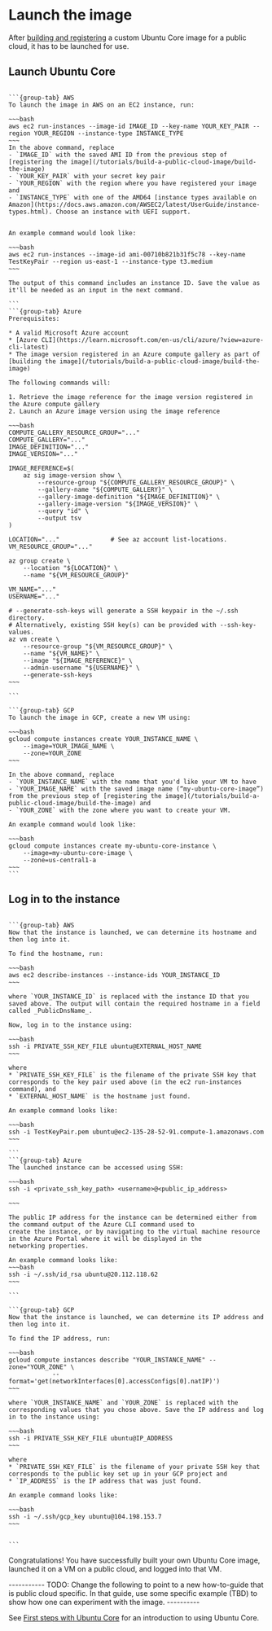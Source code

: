 # Launch the image

After [building and registering](/tutorials/build-a-public-cloud-image/build-the-image) a custom Ubuntu Core image for a public cloud, it has to be launched for use.

## Launch Ubuntu Core

````{tabs}

```{group-tab} AWS
To launch the image in AWS on an EC2 instance, run:

~~~bash
aws ec2 run-instances --image-id IMAGE_ID --key-name YOUR_KEY_PAIR --region YOUR_REGION --instance-type INSTANCE_TYPE 
~~~
In the above command, replace 
- `IMAGE_ID` with the saved AMI ID from the previous step of [registering the image](/tutorials/build-a-public-cloud-image/build-the-image)
- `YOUR_KEY_PAIR` with your secret key pair 
- `YOUR_REGION` with the region where you have registered your image and 
- `INSTANCE_TYPE` with one of the AMD64 [instance types available on Amazon](https://docs.aws.amazon.com/AWSEC2/latest/UserGuide/instance-types.html). Choose an instance with UEFI support. 


An example command would look like:

~~~bash
aws ec2 run-instances --image-id ami-00710b821b31f5c78 --key-name TestKeyPair --region us-east-1 --instance-type t3.medium 
~~~

The output of this command includes an instance ID. Save the value as it'll be needed as an input in the next command.

```
```{group-tab} Azure
Prerequisites:

* A valid Microsoft Azure account
* [Azure CLI](https://learn.microsoft.com/en-us/cli/azure/?view=azure-cli-latest)
* The image version registered in an Azure compute gallery as part of [building the image](/tutorials/build-a-public-cloud-image/build-the-image)

The following commands will:

1. Retrieve the image reference for the image version registered in the Azure compute gallery
2. Launch an Azure image version using the image reference

~~~bash
COMPUTE_GALLERY_RESOURCE_GROUP="..."
COMPUTE_GALLERY="..."
IMAGE_DEFINITION="..."
IMAGE_VERSION="..."

IMAGE_REFERENCE=$(
    az sig image-version show \
        --resource-group "${COMPUTE_GALLERY_RESOURCE_GROUP}" \
        --gallery-name "${COMPUTE_GALLERY}" \
        --gallery-image-definition "${IMAGE_DEFINITION}" \
        --gallery-image-version "${IMAGE_VERSION}" \
        --query "id" \
        --output tsv
)

LOCATION="..."              # See az account list-locations.
VM_RESOURCE_GROUP="..."

az group create \
    --location "${LOCATION}" \
    --name "${VM_RESOURCE_GROUP}"

VM_NAME="..."
USERNAME="..."

# --generate-ssh-keys will generate a SSH keypair in the ~/.ssh directory.
# Alternatively, existing SSH key(s) can be provided with --ssh-key-values.
az vm create \
    --resource-group "${VM_RESOURCE_GROUP}" \
    --name "${VM_NAME}" \
    --image "${IMAGE_REFERENCE}" \
    --admin-username "${USERNAME}" \
    --generate-ssh-keys
~~~

```

```{group-tab} GCP
To launch the image in GCP, create a new VM using:

~~~bash
gcloud compute instances create YOUR_INSTANCE_NAME \
    --image=YOUR_IMAGE_NAME \
    --zone=YOUR_ZONE
~~~

In the above command, replace 
- `YOUR_INSTANCE_NAME` with the name that you'd like your VM to have
- `YOUR_IMAGE_NAME` with the saved image name (“my-ubuntu-core-image”) from the previous step of [registering the image](/tutorials/build-a-public-cloud-image/build-the-image) and
- `YOUR_ZONE` with the zone where you want to create your VM. 

An example command would look like:

~~~bash
gcloud compute instances create my-ubuntu-core-instance \
    --image=my-ubuntu-core-image \
    --zone=us-central1-a
~~~
```
````

## Log in to the instance

````{tabs}

```{group-tab} AWS
Now that the instance is launched, we can determine its hostname and then log into it.

To find the hostname, run:

~~~bash
aws ec2 describe-instances --instance-ids YOUR_INSTANCE_ID
~~~

where `YOUR_INSTANCE_ID` is replaced with the instance ID that you saved above. The output will contain the required hostname in a field called _PublicDnsName_. 

Now, log in to the instance using:

~~~bash
ssh -i PRIVATE_SSH_KEY_FILE ubuntu@EXTERNAL_HOST_NAME
~~~

where 
* `PRIVATE_SSH_KEY_FILE` is the filename of the private SSH key that corresponds to the key pair used above (in the ec2 run-instances command), and
* `EXTERNAL_HOST_NAME` is the hostname just found.

An example command looks like:

~~~bash
ssh -i TestKeyPair.pem ubuntu@ec2-135-28-52-91.compute-1.amazonaws.com
~~~

```
```{group-tab} Azure
The launched instance can be accessed using SSH:

~~~bash
ssh -i <private_ssh_key_path> <username>@<public_ip_address>

~~~

The public IP address for the instance can be determined either from the command output of the Azure CLI command used to
create the instance, or by navigating to the virtual machine resource in the Azure Portal where it will be displayed in the
networking properties.

An example command looks like:
~~~bash
ssh -i ~/.ssh/id_rsa ubuntu@20.112.118.62
~~~

```

```{group-tab} GCP
Now that the instance is launched, we can determine its IP address and then log into it.

To find the IP address, run:

~~~bash
gcloud compute instances describe "YOUR_INSTANCE_NAME" --zone="YOUR_ZONE" \
            --format='get(networkInterfaces[0].accessConfigs[0].natIP)')
~~~

where `YOUR_INSTANCE_NAME` and `YOUR_ZONE` is replaced with the corresponding values that you chose above. Save the IP address and log in to the instance using:

~~~bash
ssh -i PRIVATE_SSH_KEY_FILE ubuntu@IP_ADDRESS
~~~

where 
* `PRIVATE_SSH_KEY_FILE` is the filename of your private SSH key that corresponds to the public key set up in your GCP project and
* `IP_ADDRESS` is the IP address that was just found.

An example command looks like:

~~~bash
ssh -i ~/.ssh/gcp_key ubuntu@104.198.153.7
~~~


```
````

Congratulations! You have successfully built your own Ubuntu Core image, launched it on a VM on a public cloud, and logged into that VM.

----------- TODO: Change the following to point to a new how-to-guide that is public cloud specific. In that guide, use some specific example (TBD) to show how one can experiment with the image. ----------

See [First steps with Ubuntu Core](/how-to-guides/using-ubuntu-core) for an introduction to using Ubuntu Core.

